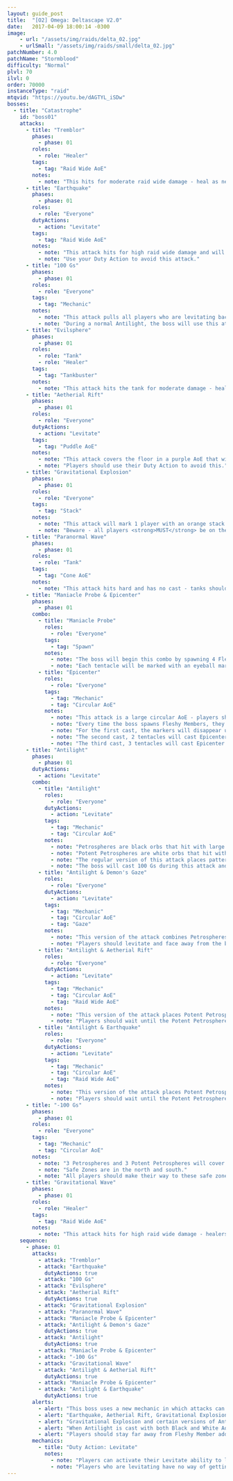 ```yaml
---
layout: guide_post
title:  "[O2] Omega: Deltascape V2.0"
date:   2017-04-09 18:00:14 -0300
image:
    - url: "/assets/img/raids/delta_02.jpg"
    - urlSmall: "/assets/img/raids/small/delta_02.jpg"
patchNumber: 4.0
patchName: "Stormblood"
difficulty: "Normal"
plvl: 70
ilvl: 0
order: 70000
instanceType: "raid"
mtqvid: "https://youtu.be/dAGTYL_iSDw"
bosses:
  - title: "Catastrophe"
    id: "boss01"
    attacks:
      - title: "Tremblor"
        phases:
          - phase: 01
        roles:
          - role: "Healer"
        tags:
          - tag: "Raid Wide AoE"
        notes:
          - note: "This hits for moderate raid wide damage - heal as necessary."
      - title: "Earthquake"
        phases:
          - phase: 01
        roles:
          - role: "Everyone"
        dutyActions:
          - action: "Levitate"
        tags:
          - tag: "Raid Wide AoE"
        notes:
          - note: "This attack hits for high raid wide damage and will give players a stacking Vulnerability Up debuff if hit."
          - note: "Use your Duty Action to avoid this attack."
      - title: "100 Gs"
        phases:
          - phase: 01
        roles:
          - role: "Everyone"
        tags:
          - tag: "Mechanic"
        notes:
          - note: "This attack pulls all players who are levitating back to the ground."
          - note: "During a normal Antilight, the boss will use this attack to pull players back to the ground, making the only safe zone accessible."
      - title: "Evilsphere"
        phases:
          - phase: 01
        roles:
          - role: "Tank"
          - role: "Healer"
        tags:
          - tag: "Tankbuster"
        notes:
          - note: "This attack hits the tank for moderate damage - heal and cooldown as necessary."
      - title: "Aetherial Rift"
        phases:
          - phase: 01
        roles:
          - role: "Everyone"
        dutyActions:
          - action: "Levitate"
        tags:
          - tag: "Puddle AoE"
        notes:
          - note: "This attack covers the floor in a purple AoE that will slowly draw players into the ground, killing them if it is successful."
          - note: "Players should use their Duty Action to avoid this."
      - title: "Gravitational Explosion"
        phases:
          - phase: 01
        roles:
          - role: "Everyone"
        tags:
          - tag: "Stack"
        notes:
          - note: "This attack will mark 1 player with an orange stack marker."
          - note: "Beware - all players <strong>MUST</strong> be on the same level to share the damage - if the player is levitating, all other players should also levitate using their Duty Action."
      - title: "Paranormal Wave"
        phases:
          - phase: 01
        roles:
          - role: "Tank"
        tags:
          - tag: "Cone AoE"
        notes:
          - note: "This attack hits hard and has no cast - tanks should face the boss away from the group at all times."
      - title: "Maniacle Probe & Epicenter"
        phases:
          - phase: 01
        combo:
          - title: "Maniacle Probe"
            roles:
              - role: "Everyone"
            tags:
              - tag: "Spawn"
            notes:
              - note: "The boss will begin this combo by spawning 4 Fleshy Member adds."
              - note: "Each tentacle will be marked with an eyeball marker - this marker indicates which of the tentacles will hit with Epicenter."
          - title: "Epicenter"
            roles:
              - role: "Everyone"
            tags:
              - tag: "Mechanic"
              - tag: "Circular AoE"
            notes:
              - note: "This attack is a large circular AoE - players should run to the Fleshy Member adds that <strong>DO NOT</strong> have eyeball markers."
              - note: "Every time the boss spawns Fleshy Members, they will all begin with eyeball markers."
              - note: "For the first cast, the markers will disappear until 1 tentacle is left - this is the tentacle that will cast Epicenter."
              - note: "The second cast, 2 tentacles will cast Epicenter."
              - note: "The third cast, 3 tentacles will cast Epicenter."
      - title: "Antilight"
        phases:
          - phase: 01
        dutyActions:
          - action: "Levitate"
        combo:
          - title: "Antilight"
            roles:
              - role: "Everyone"
            dutyActions:
              - action: "Levitate"
            tags:
              - tag: "Mechanic"
              - tag: "Circular AoE"
            notes:
              - note: "Petrospheres are black orbs that hit with large circular AoEs on the <strong>GROUND LEVEL</strong>."
              - note: "Potent Petrospheres are white orbs that hit with large circular AoEs on the <strong>UPPER LEVEL</strong>."
              - note: "The regular version of this attack places patterns of both types - the only safe zone is on the <strong>GROUND LEVEL</strong> at the very center of the arena."
              - note: "The boss will cast 100 Gs during this attack and pull all levitating players to the ground."
          - title: "Antilight & Demon's Gaze"
            roles:
              - role: "Everyone"
            dutyActions:
              - action: "Levitate"
            tags:
              - tag: "Mechanic"
              - tag: "Circular AoE"
              - tag: "Gaze"
            notes:
              - note: "This version of the attack combines Petrospheres (Black Orbs, Ground Level) with a gaze attack."
              - note: "Players should levitate and face away from the boss to avoid Petrification and a stacking Vulnerability Up debuff."
          - title: "Antilight & Aetherial Rift"
            roles:
              - role: "Everyone"
            dutyActions:
              - action: "Levitate"
            tags:
              - tag: "Mechanic"
              - tag: "Circular AoE"
              - tag: "Raid Wide AoE"
            notes:
              - note: "This version of the attack places Potent Petrospheres (White Orbs, Upper Level) and is followed up by Aetherial Rift."
              - note: "Players should wait until the Potent Petrospheres explode before using their Duty Action to lift themselves out of the Aetherial Rift."
          - title: "Antilight & Earthquake"
            roles:
              - role: "Everyone"
            dutyActions:
              - action: "Levitate"
            tags:
              - tag: "Mechanic"
              - tag: "Circular AoE"
              - tag: "Raid Wide AoE"
            notes:
              - note: "This version of the attack places Potent Petrospheres (White Orbs, Upper Level) and is followed up by Earthquake."
              - note: "Players should wait until the Potent Petrospheres explode before using their Duty Action to lift themselves out of Earthquake's way."
      - title: "-100 Gs"
        phases:
          - phase: 01
        roles:
          - role: "Everyone"
        tags:
          - tag: "Mechanic"
          - tag: "Circular AoE"
        notes:
          - note: "3 Petrospheres and 3 Potent Petrospheres will cover the arena."
          - note: "Safe Zones are in the north and south."
          - note: "All players should make their way to these safe zones before the boss knocks everyone into the air to avoid being hit."
      - title: "Gravitational Wave"
        phases:
          - phase: 01
        roles:
          - role: "Healer"
        tags:
          - tag: "Raid Wide AoE"
        notes:
          - note: "This attack hits for high raid wide damage - healers keep an eye out for this attack."
    sequence:
      - phase: 01
        attacks:
          - attack: "Tremblor"
          - attack: "Earthquake"
            dutyActions: true
          - attack: "100 Gs"
          - attack: "Evilsphere"
          - attack: "Aetherial Rift"
            dutyActions: true
          - attack: "Gravitational Explosion"
          - attack: "Paranormal Wave"
          - attack: "Maniacle Probe & Epicenter"
          - attack: "Antilight & Demon's Gaze"
            dutyActions: true
          - attack: "Antilight"
            dutyActions: true
          - attack: "Maniacle Probe & Epicenter"
          - attack: "-100 Gs"
          - attack: "Gravitational Wave"
          - attack: "Antilight & Aetherial Rift"
            dutyActions: true
          - attack: "Maniacle Probe & Epicenter"
          - attack: "Antilight & Earthquake"
            dutyActions: true
        alerts:
          - alert: "This boss uses a new mechanic in which attacks can hit on 1 of 2 'levels'."
          - alert: "Earthquake, Aetherial Rift, Gravitational Explosion, and certain versions of Antilight (Black AoEs) all hit players on the ground level."
          - alert: "Gravitational Explosion and certain versions of Antilight (White AoEs) can hit players who are levitating (Upper Level)."
          - alert: "When Antilight is cast with both Black and White AoEs, all players should run to the center of the arena where there is a small safe zone on the ground level."
          - alert: "Players should stay far away from Fleshy Member adds with eyeball markers above them."
        mechanics:
          - title: "Duty Action: Levitate"
            notes:
              - note: "Players can activate their Levitate ability to lift themselves off the floor, allowing them to dodge certain mechanics."
              - note: "Players who are levitating have no way of getting back to the ground except the boss' attack 100 Gs - be very careful when you use this ability."
---
```

